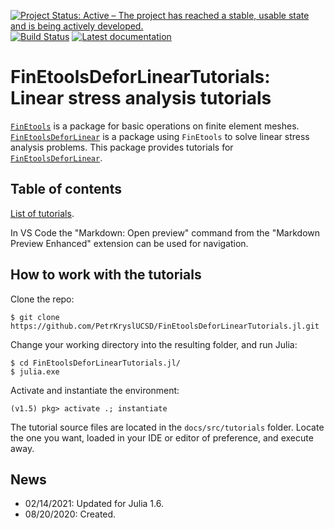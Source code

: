 [![Project Status: Active – The project has reached a stable, usable state and is being actively developed.](http://www.repostatus.org/badges/latest/active.svg)](http://www.repostatus.org/#active)
[![Build Status](https://travis-ci.com/PetrKryslUCSD/FinEtoolsDeforLinearTutorials.jl.svg?branch=master)](https://travis-ci.com/PetrKryslUCSD/FinEtoolsDeforLinearTutorials.jl)
[![Latest documentation](https://img.shields.io/badge/docs-latest-blue.svg)](https://petrkryslucsd.github.io/FinEtoolsDeforLinearTutorials.jl/dev)

# FinEtoolsDeforLinearTutorials: Linear stress analysis tutorials


[`FinEtools`](https://github.com/PetrKryslUCSD/FinEtools.jl.git) is a package
for basic operations on finite element meshes. [`FinEtoolsDeforLinear`](https://github.com/PetrKryslUCSD/FinEtoolsDeforLinear.jl.git) is a
package using `FinEtools` to solve linear stress analysis problems. This package provides tutorials for  [`FinEtoolsDeforLinear`](https://github.com/PetrKryslUCSD/FinEtoolsDeforLinear.jl.git).

## Table of contents

[List of tutorials](docs/src/tutorials/tutorials.md). 

In VS Code the "Markdown: Open preview" command from the "Markdown Preview Enhanced" 
extension  can be used for navigation. 

## How to work with the tutorials

Clone the repo:
```
$ git clone https://github.com/PetrKryslUCSD/FinEtoolsDeforLinearTutorials.jl.git
```
Change your working directory into the resulting folder, and run Julia:
```
$ cd FinEtoolsDeforLinearTutorials.jl/
$ julia.exe
```
Activate and instantiate the environment:
```
(v1.5) pkg> activate .; instantiate
```
The tutorial source files are located in the `docs/src/tutorials` folder.
Locate the one you want, loaded in your IDE or editor of preference, and execute away.


## News

- 02/14/2021: Updated for Julia 1.6.
- 08/20/2020: Created.
